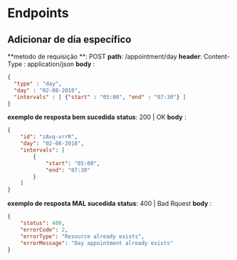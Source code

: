 # Endpoints

##  Adicionar de dia específico
**metodo de requisição **: POST
**path**: /appointment/day
**header**: Content-Type : application/json
**body** : 
```json
{
  "type" : "day",
  "day" : "02-08-2018",
  "intervals" : [ {"start" : "05:00", "end" : "07:30"} ]
}
```
**exemplo de resposta bem sucedida**
**status**: 200 | OK
**body** :
```json
{
    "id": "zAvq-xrrR",
    "day": "02-08-2018",
    "intervals": [
        {
            "start": "05:00",
            "end": "07:30"
        }
    ]
}
```
**exemplo de resposta MAL sucedida**
**status**: 400 | Bad Rquest
**body** :
```json
{
    "status": 400,
    "errorCode": 2,
    "errorType": "Resource already exists",
    "errorMessage": "Day appointment already exists"
}
```